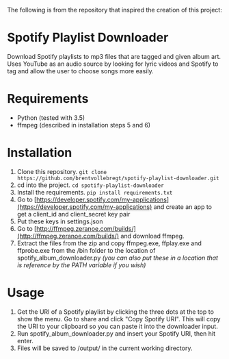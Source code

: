 The following is from the repository that inspired the creation of this project:

# Spotify Playlist Downloader
Download Spotify playlists to mp3 files that are tagged and given album art. Uses YouTube as an audio source by looking for lyric videos and Spotify to tag and allow the user to choose songs more easily.

# Requirements
* Python (tested with 3.5)
* ffmpeg (described in installation steps 5 and 6)

# Installation
1. Clone this repository. `git clone https://github.com/brentvollebregt/spotify-playlist-downloader.git`
2. cd into the project. `cd spotify-playlist-downloader`
3. Install the requirements. `pip install requirements.txt`
4. Go to [https://developer.spotify.com/my-applications](https://developer.spotify.com/my-applications) and create an app to get a client_id and client_secret key pair
5. Put these keys in settings.json
6. Go to [http://ffmpeg.zeranoe.com/builds/](http://ffmpeg.zeranoe.com/builds/) and download ffmpeg.
7. Extract the files from the zip and copy ffmpeg.exe, ffplay.exe and ffprobe.exe from the /bin folder to the location of spotify_album_downloader.py *(you can also put these in a location that is reference by the PATH variable if you wish)*

# Usage
1. Get the URI of a Spotify playlist by clicking the three dots at the top to show the menu. Go to share and click "Copy Spotify URI". This will copy the URI to your clipboard so you can paste it into the downloader input.
2. Run spotify_album_downloader.py and insert your Spotify URI, then hit enter.
3. Files will be saved to /output/ in the current working directory.
